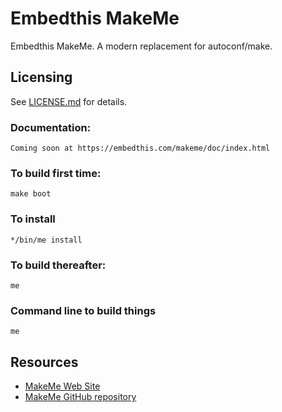 Embedthis MakeMe
===

Embedthis MakeMe. A modern replacement for autoconf/make.

Licensing
---
See [LICENSE.md](https://github.com/embedthis/makeme/blob/master/LICENSE.md) for details.

### Documentation:

    Coming soon at https://embedthis.com/makeme/doc/index.html

### To build first time:

    make boot

### To install

    */bin/me install

### To build thereafter: 

    me

### Command line to build things

    me

Resources
---
  - [MakeMe Web Site](https://embedthis.com/makeme/)
  - [MakeMe GitHub repository](https://github.com/embedthis/me)
